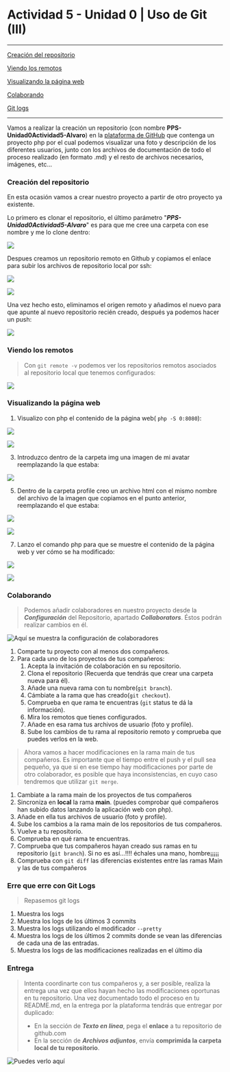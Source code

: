 # Actividad 5 - Unidad 0 | Uso de Git (III)
----

[Creación del repositorio](#Creación-del-repositorio)

[Viendo los remotos](#Viendo-los-remotos)

[Visualizando la página web](#Visualizando-la-página-web)

[Colaborando](#Colaborando)

[Git logs](#Erre-que-erre-con-Git-Logs)

---


Vamos a realizar la creación un repositorio (con nombre **PPS-Unidad0Actividad5-Alvaro**) en la [plataforma de GitHub](https://github.com/) que contenga un proyecto php por el cual podemos visualizar una foto y descripción de los diferentes usuarios, junto con los archivos de documentación de todo el proceso realizado (en formato .md) y el resto de archivos necesarios, imágenes, etc...

### Creación del repositorio

En esta ocasión vamos a crear nuestro proyecto a partir de otro proyecto ya existente.

Lo primero es clonar el repositorio, el último parámetro "***PPS-Unidad0Actividad5-Alvaro***" es para que me cree una carpeta con ese nombre y me lo clone dentro:

![](imagenes/1.png)

Despues creamos un repositorio remoto en Github y copiamos el enlace para subir los archivos de repositorio local por ssh:

![](imagenes/2.png)

![](imagenes/3.png)

Una vez hecho esto, eliminamos el origen remoto y añadimos el nuevo para que apunte al nuevo repositorio recién creado, después ya podemos hacer un push:

![](imagenes/4.png)


### Viendo los remotos

> Con ``git remote -v`` podemos ver los repositorios remotos asociados al repositorio local que tenemos configurados:

![](imagenes/5.png)


### Visualizando la página web

1. Visualizo con php el contenido de la página web( ``php -S 0:8080``):

![](imagenes/6.png)

![](imagenes/7.png)

3. Introduzco dentro de la carpeta img una imagen de mi avatar reemplazando la que estaba:

![](imagenes/8.png)

5. Dentro de la carpeta profile creo un archivo html con el mismo nombre del archivo de la imagen que copiamos en el punto anterior, reemplazando el que estaba:

![](imagenes/9.png)

![](imagenes/10.png)

7. Lanzo el comando php para que se muestre el contenido de la página web y ver cómo se ha modificado:

![](imagenes/11.png)

![](imagenes/12.png)


### Colaborando

> Podemos añadir colaboradores en nuestro proyecto desde la ___Configuración___ del Repositorio, apartado ___Collaborators___. Éstos podrán realizar cambios en él. 

![Aquí se muestra la configuración de colaboradores](imagenes/colaboradores.png)

1. Comparte tu proyecto con al menos dos compañeros.
1. Para cada uno de los proyectos  de tus compañeros:
	1. Acepta la invitación de colaboración en su repositorio.
	1. Clona el repositorio (Recuerda que tendrás que crear una carpeta nueva para él).
	1. Añade una nueva rama con tu nombre(``git branch``).
	1. Cámbiate a la rama que has creado(``git checkout``).
	1. Comprueba en que rama te encuentras (``git`` status te dá la información).
	1. Mira los remotos que tienes configurados.
	1. Añade en esa rama tus archivos de usuario (foto y profile).
	1. Sube los cambios de tu rama al repositorio remoto y comprueba que puedes verlos en la web.

> Ahora vamos a hacer modificaciones en la rama main de tus compañeros. Es importante que el tiempo entre el push y el pull sea pequeño, ya que si en ese tiempo hay modificaciones por parte de otro colaborador, es posible que haya inconsistencias, en cuyo caso tendremos que utilizar ``git merge``.

1. Cambiate a la rama main de los proyectos de tus compañeros
1. Sincroniza en __local__ la rama __main__. (puedes comprobar qué compañeros han subido datos lanzando la aplicación web con php).
1. Añade en ella tus archivos de usuario (foto y profile).
1. Sube los cambios a la rama main de los repositorios de tus compañeros.
1. Vuelve a tu repositorio.
1. Comprueba en qué rama te encuentras.
1. Comprueba que tus compañeros hayan creado sus ramas en tu repositorio (``git branch``). Si no es así...!!!! échales una mano, hombre¡¡¡¡¡
1. Comprueba con ``git diff`` las diferencias existentes entre las ramas Main y las de tus compañeros

### Erre que erre con Git Logs

>Repasemos git logs

1. Muestra los logs
2. Muestra los logs de los últimos 3 commits
1. Muestra los logs utilizando el modificador ``--pretty``
1. Muestra los logs de los últimos 2 commits donde se vean las diferencias de cada una de las entradas.
1. Muestra los logs de las modificaciones realizadas en el último día


### Entrega

> Intenta coordinarte con tus compañeros y, a ser posible, realiza la entrega una vez que ellos hayan hecho las modificaciones oportunas en tu repositorio.
> Una vez documentado todo el proceso en tu README.md, en la entrega por la plataforma tendrás que entregar por duplicado:
> + En la sección de ___Texto en línea___, pega el __enlace__ a tu repositorio de github.com
> + En la sección de ___Archivos adjuntos___, envía __comprimida la carpeta local de tu repositorio__.

![Puedes verlo aquí](imagenes/Entrega.png)